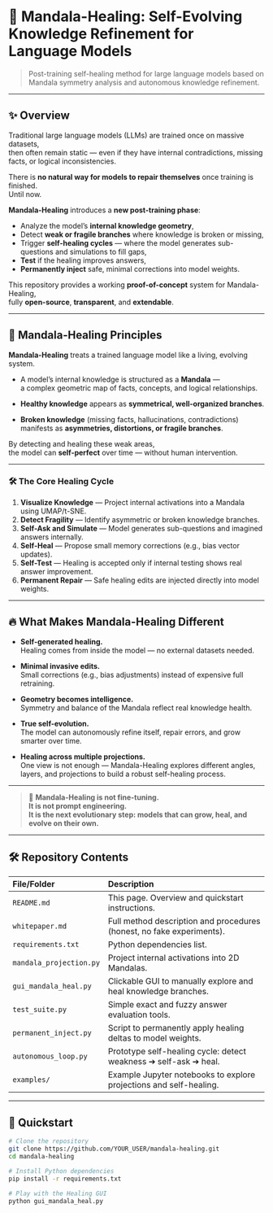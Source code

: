 # 🧠 Mandala-Healing: Self-Evolving Knowledge Refinement for Language Models

> Post-training self-healing method for large language models based on Mandala symmetry analysis and autonomous knowledge refinement.

---

## ✨ Overview

Traditional large language models (LLMs) are trained once on massive datasets,  
then often remain static — even if they have internal contradictions, missing facts, or logical inconsistencies.

There is **no natural way for models to repair themselves** once training is finished.  
Until now.

**Mandala-Healing** introduces a **new post-training phase**:

- Analyze the model’s **internal knowledge geometry**,
- Detect **weak or fragile branches** where knowledge is broken or missing,
- Trigger **self-healing cycles** — where the model generates sub-questions and simulations to fill gaps,
- **Test** if the healing improves answers,
- **Permanently inject** safe, minimal corrections into model weights.

This repository provides a working **proof-of-concept** system for Mandala-Healing,  
fully **open-source**, **transparent**, and **extendable**.

---

## 🧩 Mandala-Healing Principles

**Mandala-Healing** treats a trained language model like a living, evolving system.

- A model’s internal knowledge is structured as a **Mandala** —  
  a complex geometric map of facts, concepts, and logical relationships.

- **Healthy knowledge** appears as **symmetrical, well-organized branches**.

- **Broken knowledge** (missing facts, hallucinations, contradictions) manifests as **asymmetries, distortions, or fragile branches**.

By detecting and healing these weak areas,  
the model can **self-perfect** over time — without human intervention.

---

### 🛠 The Core Healing Cycle

1. **Visualize Knowledge** — Project internal activations into a Mandala using UMAP/t-SNE.
2. **Detect Fragility** — Identify asymmetric or broken knowledge branches.
3. **Self-Ask and Simulate** — Model generates sub-questions and imagined answers internally.
4. **Self-Heal** — Propose small memory corrections (e.g., bias vector updates).
5. **Self-Test** — Healing is accepted only if internal testing shows real answer improvement.
6. **Permanent Repair** — Safe healing edits are injected directly into model weights.

---

## 🔥 What Makes Mandala-Healing Different

- **Self-generated healing.**  
  Healing comes from inside the model — no external datasets needed.

- **Minimal invasive edits.**  
  Small corrections (e.g., bias adjustments) instead of expensive full retraining.

- **Geometry becomes intelligence.**  
  Symmetry and balance of the Mandala reflect real knowledge health.

- **True self-evolution.**  
  The model can autonomously refine itself, repair errors, and grow smarter over time.

- **Healing across multiple projections.**  
  One view is not enough — Mandala-Healing explores different angles, layers, and projections to build a robust self-healing process.

---

> 🧠 **Mandala-Healing is not fine-tuning.  
> It is not prompt engineering.  
> It is the next evolutionary step: models that can grow, heal, and evolve on their own.**

---

## 🛠️ Repository Contents

| File/Folder | Description |
|:------------|:------------|
| `README.md` | This page. Overview and quickstart instructions. |
| `whitepaper.md` | Full method description and procedures (honest, no fake experiments). |
| `requirements.txt` | Python dependencies list. |
| `mandala_projection.py` | Project internal activations into 2D Mandalas. |
| `gui_mandala_heal.py` | Clickable GUI to manually explore and heal knowledge branches. |
| `test_suite.py` | Simple exact and fuzzy answer evaluation tools. |
| `permanent_inject.py` | Script to permanently apply healing deltas to model weights. |
| `autonomous_loop.py` | Prototype self-healing cycle: detect weakness ➔ self-ask ➔ heal. |
| `examples/` | Example Jupyter notebooks to explore projections and self-healing.

---

## 🚀 Quickstart

```bash
# Clone the repository
git clone https://github.com/YOUR_USER/mandala-healing.git
cd mandala-healing

# Install Python dependencies
pip install -r requirements.txt

# Play with the Healing GUI
python gui_mandala_heal.py
